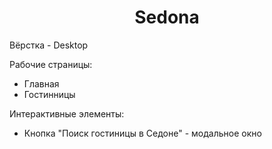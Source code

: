 <h1 align="center">Sedona</h1>
<p>Вёрстка - Desktop</p>
<p>Рабочие страницы:</p>
<ul>
  <li>Главная</li>
  <li>Гостинницы</li>
</ul>
<p>Интерактивные элементы:</p>
<ul>
  <li>Кнопка "Поиск гостиницы в Седоне" - модальное окно</li>
</ul>
